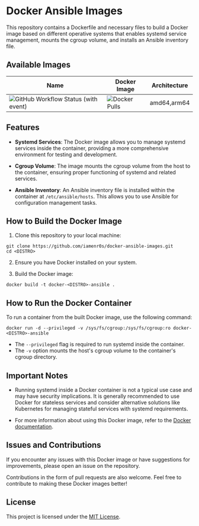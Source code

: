 # Docker Ansible Images

This repository contains a Dockerfile and necessary files to build a Docker image based on different operative systems that enables systemd service management, mounts the cgroup volume, and installs an Ansible inventory file.

## Available Images

| Name | Docker Image | Architecture |
|------|--------------|--------------|
|![GitHub Workflow Status (with event)](https://img.shields.io/github/actions/workflow/status/iamenr0s/docker-ansible-images/rockylinux8.yml?label=rockylinux8)|![Docker Pulls](https://img.shields.io/docker/pulls/iamenr0s/docker-rockylinux8-ansible?label=docker-rockylinux8-ansible)|amd64,arm64|

## Features

- **Systemd Services**: The Docker image allows you to manage systemd services inside the container, providing a more comprehensive environment for testing and development.

- **Cgroup Volume**: The image mounts the cgroup volume from the host to the container, ensuring proper functioning of systemd and related services.

- **Ansible Inventory**: An Ansible inventory file is installed within the container at `/etc/ansible/hosts`. This allows you to use Ansible for configuration management tasks.

## How to Build the Docker Image

1. Clone this repository to your local machine:

```
git clone https://github.com/iamenr0s/docker-ansible-images.git
cd <DISTRO>
```

2. Ensure you have Docker installed on your system.

3. Build the Docker image:
```
docker build -t docker-<DISTRO>-ansible .
```

## How to Run the Docker Container

To run a container from the built Docker image, use the following command:
```
docker run -d --privileged -v /sys/fs/cgroup:/sys/fs/cgroup:ro docker-<DISTRO>-ansible
```

- The `--privileged` flag is required to run systemd inside the container.
- The `-v` option mounts the host's cgroup volume to the container's cgroup directory.

## Important Notes

- Running systemd inside a Docker container is not a typical use case and may have security implications. It is generally recommended to use Docker for stateless services and consider alternative solutions like Kubernetes for managing stateful services with systemd requirements.

- For more information about using this Docker image, refer to the [Docker documentation](https://docs.docker.com/).

## Issues and Contributions

If you encounter any issues with this Docker image or have suggestions for improvements, please open an issue on the repository.

Contributions in the form of pull requests are also welcome. Feel free to contribute to making these Docker images better!

## License

This project is licensed under the [MIT License](LICENSE).
